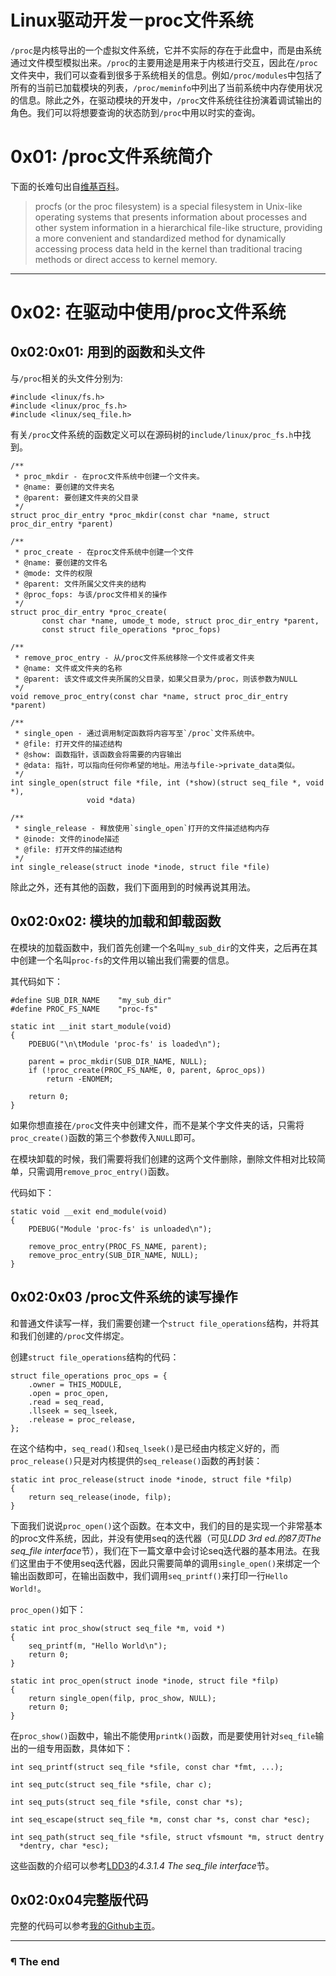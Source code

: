 # Linux驱动开发－proc文件系统

`/proc`是内核导出的一个虚拟文件系统，它并不实际的存在于此盘中，而是由系统通过文件模型模拟出来。`/proc`的主要用途是用来于内核进行交互，因此在`/proc`文件夹中，我们可以查看到很多于系统相关的信息。例如`/proc/modules`中包括了所有的当前已加载模块的列表，`/proc/meminfo`中列出了当前系统中内存使用状况的信息。除此之外，在驱动模块的开发中，`/proc`文件系统往往扮演着调试输出的角色。我们可以将想要查询的状态防到`/proc`中用以时实的查询。

# 0x01: /proc文件系统简介

下面的长难句出自[维基百科](http://en.wikipedia.org/wiki/Procfs)。

> procfs (or the proc filesystem) is a special filesystem in Unix-like operating systems that presents information about processes and other system information in a hierarchical file-like structure, providing a more convenient and standardized method for dynamically accessing process data held in the kernel than traditional tracing methods or direct access to kernel memory.

---

# 0x02: 在驱动中使用/proc文件系统

## 0x02:0x01: 用到的函数和头文件

与`/proc`相关的头文件分别为:

```language-c line-numbers
#include <linux/fs.h>
#include <linux/proc_fs.h>
#include <linux/seq_file.h>
```

有关`/proc`文件系统的函数定义可以在源码树的`include/linux/proc_fs.h`中找到。

```language-c line-numbers
/**
 * proc_mkdir - 在proc文件系统中创建一个文件夹。
 * @name: 要创建的文件夹名
 * @parent: 要创建文件夹的父目录
 */
struct proc_dir_entry *proc_mkdir(const char *name, struct proc_dir_entry *parent)
    
/**
 * proc_create - 在proc文件系统中创建一个文件
 * @name: 要创建的文件名
 * @mode: 文件的权限
 * @parent: 文件所属父文件夹的结构
 * @proc_fops: 与该/proc文件相关的操作
 */
struct proc_dir_entry *proc_create(
       const char *name, umode_t mode, struct proc_dir_entry *parent,
       const struct file_operations *proc_fops)
          
/**
 * remove_proc_entry - 从/proc文件系统移除一个文件或者文件夹
 * @name: 文件或文件夹的名称
 * @parent: 该文件或文件夹所属的父目录，如果父目录为/proc，则该参数为NULL
 */
void remove_proc_entry(const char *name, struct proc_dir_entry *parent)
 
/**
 * single_open - 通过调用制定函数将内容写至`/proc`文件系统中。
 * @file: 打开文件的描述结构
 * @show: 函数指针，该函数会将需要的内容输出
 * @data: 指针，可以指向任何你希望的地址。用法与file->private_data类似。
 */
int single_open(struct file *file, int (*show)(struct seq_file *, void *),
                 void *data)
   
/**
 * single_release - 释放使用`single_open`打开的文件描述结构内存
 * @inode: 文件的inode描述
 * @file: 打开文件的描述结构
 */                 
int single_release(struct inode *inode, struct file *file)
```

除此之外，还有其他的函数，我们下面用到的时候再说其用法。

## 0x02:0x02: 模块的加载和卸载函数
在模块的加载函数中，我们首先创建一个名叫`my_sub_dir`的文件夹，之后再在其中创建一个名叫`proc-fs`的文件用以输出我们需要的信息。

其代码如下：

```language-c line-numbers
#define SUB_DIR_NAME    "my_sub_dir"
#define PROC_FS_NAME    "proc-fs"
 
static int __init start_module(void)
{
    PDEBUG("\n\tModule 'proc-fs' is loaded\n");
 
    parent = proc_mkdir(SUB_DIR_NAME, NULL);
    if (!proc_create(PROC_FS_NAME, 0, parent, &proc_ops))
        return -ENOMEM;
 
    return 0;
}
```

如果你想直接在`/proc`文件夹中创建文件，而不是某个字文件夹的话，只需将`proc_create()`函数的第三个参数传入`NULL`即可。

在模块卸载的时候，我们需要将我们创建的这两个文件删除，删除文件相对比较简单，只需调用`remove_proc_entry()`函数。

代码如下：

```language-c line-numbers
static void __exit end_module(void)
{
    PDEBUG("Module 'proc-fs' is unloaded\n");
 
    remove_proc_entry(PROC_FS_NAME, parent);
    remove_proc_entry(SUB_DIR_NAME, NULL);
}
```

## 0x02:0x03 /proc文件系统的读写操作

和普通文件读写一样，我们需要创建一个`struct file_operations`结构，并将其和我们创建的`/proc`文件绑定。

创建`struct file_operations`结构的代码：

```language-c line-numbers
struct file_operations proc_ops = {
    .owner = THIS_MODULE,
    .open = proc_open,
    .read = seq_read,
    .llseek = seq_lseek,
    .release = proc_release,
};
```

在这个结构中，`seq_read()`和`seq_lseek()`是已经由内核定义好的，而`proc_release()`只是对内核提供的`seq_release()`函数的再封装：

```language-c line-numbers
static int proc_release(struct inode *inode, struct file *filp)
{
    return seq_release(inode, filp);
}
```

下面我们说说`proc_open()`这个函数。在本文中，我们的目的是实现一个非常基本的proc文件系统，因此，并没有使用seq的迭代器（可见*LDD 3rd ed.*的87页*The seq_file interface*节），我们在下一篇文章中会讨论seq迭代器的基本用法。在我们这里由于不使用seq迭代器，因此只需要简单的调用`single_open()`来绑定一个输出函数即可，在输出函数中，我们调用`seq_printf()`来打印一行`Hello World!`。

`proc_open()`如下：

```language-c line-numbers
static int proc_show(struct seq_file *m, void *)
{
    seq_printf(m, "Hello World\n");
    return 0;
}
 
static int proc_open(struct inode *inode, struct file *filp)
{
    return single_open(filp, proc_show, NULL);
    return 0;
}
```

在`proc_show()`函数中，输出不能使用`printk()`函数，而是要使用针对`seq_file`输出的一组专用函数，具体如下：

```language-c line-numbers
int seq_printf(struct seq_file *sfile, const char *fmt, ...);
 
int seq_putc(struct seq_file *sfile, char c);
 
int seq_puts(struct seq_file *sfile, const char *s);
 
int seq_escape(struct seq_file *m, const char *s, const char *esc);
 
int seq_path(struct seq_file *sfile, struct vfsmount *m, struct dentry
  *dentry, char *esc);
```

这些函数的介绍可以参考[LDD3](http://www.makelinux.net/ldd3/chp-4-sect-3)的*4.3.1.4 The seq_file interface*节。

## 0x02:0x04完整版代码

完整的代码可以参考[我的Github主页](https://github.com/Douglas-Su/Linux-Device-Driver-3.18/tree/master/5_proc_fs)。

---

### ¶ The end


